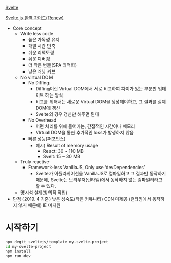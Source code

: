 [Svelte](https://svelte.dev/)

[Svelte.js 완벽 가이드(Renew)](https://heropy.blog/2019/09/29/svelte/)

- Core concept
  - Write less code
    - 높은 가독성 유지
    - 개발 시간 단축
    - 쉬운 리팩토링
    - 쉬운 디버깅
    - 더 작은 번들(SPA 최적화)
    - 낮은 러닝 커브
  - No virtual DOM
    - No Diffing
      - Diffing이란 Virtual DOM에서 서로 비교하여 차이가 있는 부분만 업데이트 하는 방식
      - 비교를 위해서는 새로운 Virtual DOM을 생성해야하고, 그 결과를 실제 DOM에 갱신
      - Svelte의 경우 갱신만 해주면 된다
    - No Overhead
      - 어떤 처리를 위해 들어가는, 간접적인 시간이나 메모리
      - VIrtual DOM을 통한 추가적인 loss가 발생하지 않음
    - 빠른 성능(퍼포먼스)
      - 예시) Result of memory usage
        - React: 30 ~ 110 MB
        - Svelt: 15 ~ 30 MB
  - Truly reactive
    - Framework-less VanillaJS, Only use ‘devDependencies’
      - Svelte가 어플리케이션을 VanillaJS로 컴파일하고 그 결과만 동작하기 때문에, Svelte는 브라우저(런타임)에서 동작하지 않는 컴파일러라고 할 수 있다.
  - 명시석 설계(창의적 작업)
- 단점 (2019. 4 기준)
  낮은 성숙도(작은 커뮤니티)
  CDN 미제공 (런타임에서 동작하지 않기 때문에)
  IE 미지원

# 시작하기

```bash
npx degit sveltejs/template my-svelte-project
cd my-svelte-project
npm install
npm run dev
```
